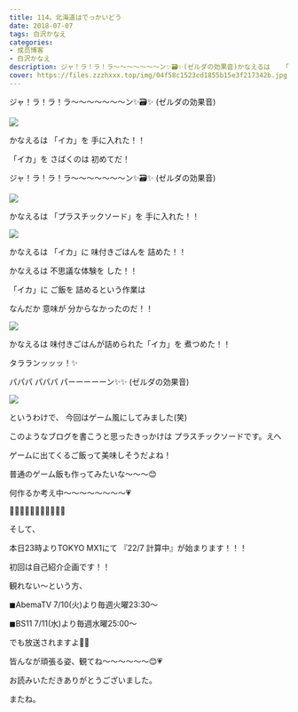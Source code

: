 ```yaml
---
title: 114。北海道はでっかいどう
date: 2018-07-07
tags: 白沢かなえ
categories: 
- 成员博客
- 白沢かなえ
description: ジャ！ラ！ラ！ラ〜〜〜〜〜〜〜ン✨🗃✨(ゼルダの効果音)かなえるは   「イカ」を   手に入れた！！「イカ」を   さばくのは   初めてだ...
cover: https://files.zzzhxxx.top/img/04f58c1523cd1855b15e3f217342b.jpg 
---
```













ジャ！ラ！ラ！ラ〜〜〜〜〜〜〜ン✨🗃✨
(ゼルダの効果音)







![](https://files.zzzhxxx.top/img/04f58c1523cd1855b15e3f217342b.jpg)



かなえるは   「イカ」を   手に入れた！！










「イカ」を   さばくのは   初めてだ！














ジャ！ラ！ラ！ラ〜〜〜〜〜〜〜ン✨🗃✨
(ゼルダの効果音)



![](https://files.zzzhxxx.top/img/04f58c1523cd1855b15e3f217342b-01.jpg)




かなえるは   「プラスチックソード」を   手に入れた！！












![](https://files.zzzhxxx.top/img/04f58c1523cd1855b15e3f217342b-02.jpg)



かなえるは   「イカ」に   味付きごはんを   詰めた！！










かなえるは   不思議な体験を   した！！







「イカ」に   ご飯を   詰めるという作業は

なんだか   意味が   分からなかったのだ！！










![](https://files.zzzhxxx.top/img/04f58c1523cd1855b15e3f217342b-03.jpg)




かなえるは   味付きごはんが詰められた「イカ」を   煮つめた！！












タラランッッッ！✨




パパパ  パパパ  パーーーーーン✨✨
(ゼルダの効果音)



![](https://files.zzzhxxx.top/img/04f58c1523cd1855b15e3f217342b-04.jpg)

































というわけで、
今回はゲーム風にしてみました(笑)







このようなブログを書こうと思ったきっかけは
プラスチックソードです。えへ








ゲームに出てくるご飯って美味しそうだよね！



普通のゲーム飯も作ってみたいな〜〜〜😊









何作るか考え中〜〜〜〜〜〜〜〜💗
















🌷🌷🌷🌷🌷🌷🌷🌷🌷🌷🌷







そして、






本日23時よりTOKYO MX1にて
『22/7 計算中』が始まります！！！







初回は自己紹介企画です！！











観れない〜という方、







◼︎AbemaTV 7/10(火)より毎週火曜23:30〜

◼︎BS11 7/11(水)より毎週水曜25:00〜






でも放送されますよ🤗💗













皆んなが頑張る姿、観てね〜〜〜〜〜〜😊💗


















お読みいただきありがとうございました。


またね。


